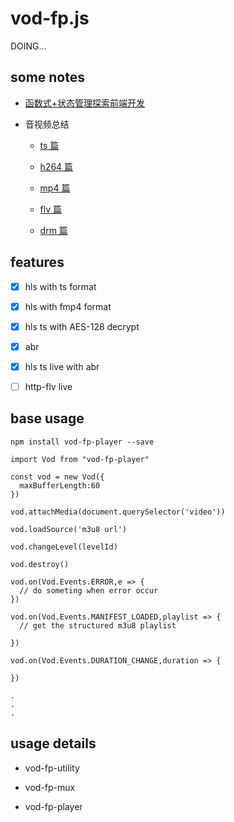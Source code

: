 # vod-fp.js

DOING...

## some notes

- [函数式+状态管理探索前端开发](./notes/statemanage_fp.md)

- 音视频总结

  - [ts 篇](./notes/ts.md)

  - [h264 篇](./notes/h264.md)

  - [mp4 篇](./notes/mp4.md)

  - [flv 篇](./notes/flv.md)

  - [drm 篇](./notes/drm.md)

## features

- [x] hls with ts format

- [x] hls with fmp4 format

- [x] hls ts with AES-128 decrypt

- [x] abr

- [x] hls ts live with abr

- [ ] http-flv live

## base usage

```
npm install vod-fp-player --save

import Vod from "vod-fp-player"

const vod = new Vod({
  maxBufferLength:60
})

vod.attachMedia(document.querySelector('video'))

vod.loadSource('m3u8 url')

vod.changeLevel(levelId)

vod.destroy()

vod.on(Vod.Events.ERROR,e => {
  // do someting when error occur
})

vod.on(Vod.Events.MANIFEST_LOADED,playlist => {
  // get the structured m3u8 playlist

})

vod.on(Vod.Events.DURATION_CHANGE,duration => {

})

.
.
.

```

## usage details

- vod-fp-utility

- vod-fp-mux

- vod-fp-player

